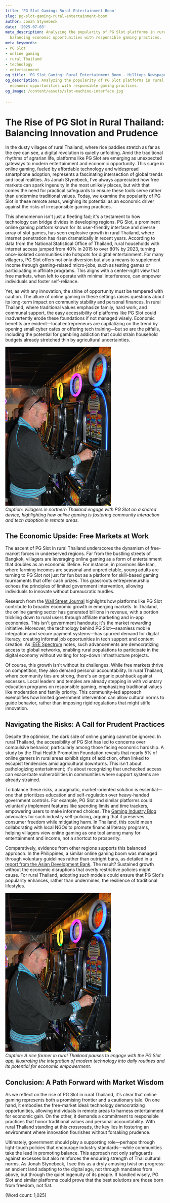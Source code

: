 ```yaml
---
title: 'PG Slot Gaming: Rural Entertainment Boom'
slug: pg-slot-gaming-rural-entertainment-boom
author: Jonah Stynebeck
date: '2025-07-03'
meta_description: Analyzing the popularity of PG Slot platforms in rural Thailand,
  balancing economic opportunities with responsible gaming practices.
meta_keywords:
- PG Slot
- online gaming
- rural Thailand
- technology
- entertainment
og_title: 'PG Slot Gaming: Rural Entertainment Boom - Hilltops Newspaper'
og_description: Analyzing the popularity of PG Slot platforms in rural Thailand, balancing
  economic opportunities with responsible gaming practices.
og_image: /content/assets/slot-machine-interface.jpg

---
```

# The Rise of PG Slot in Rural Thailand: Balancing Innovation and Prudence

In the dusty villages of rural Thailand, where rice paddies stretch as far as the eye can see, a digital revolution is quietly unfolding. Amid the traditional rhythms of agrarian life, platforms like PG Slot are emerging as unexpected gateways to modern entertainment and economic opportunity. This surge in online gaming, fueled by affordable technology and widespread smartphone adoption, represents a fascinating intersection of global trends and local realities. As Jonah Stynebeck, I've always appreciated how free markets can spark ingenuity in the most unlikely places, but with that comes the need for practical safeguards to ensure these tools serve rather than undermine traditional values. Today, we examine the popularity of PG Slot in these remote areas, weighing its potential as an economic driver against the risks of irresponsible gaming practices.

This phenomenon isn't just a fleeting fad; it's a testament to how technology can bridge divides in developing regions. PG Slot, a prominent online gaming platform known for its user-friendly interface and diverse array of slot games, has seen explosive growth in rural Thailand, where internet penetration has risen dramatically in recent years. According to data from the National Statistical Office of Thailand, rural households with internet access jumped from 40% in 2015 to over 80% by 2023, turning once-isolated communities into hotspots for digital entertainment. For many villagers, PG Slot offers not only diversion but also a means to supplement income through gaming-related micro-jobs, such as testing games or participating in affiliate programs. This aligns with a center-right view that free markets, when left to operate with minimal interference, can empower individuals and foster self-reliance.

Yet, as with any innovation, the shine of opportunity must be tempered with caution. The allure of online gaming in these settings raises questions about its long-term impact on community stability and personal finances. In rural Thailand, where traditional values emphasize family, hard work, and communal support, the easy accessibility of platforms like PG Slot could inadvertently erode these foundations if not managed wisely. Economic benefits are evident—local entrepreneurs are capitalizing on the trend by opening small cyber cafes or offering tech training—but so are the pitfalls, including the potential for gambling addiction that could strain household budgets already stretched thin by agricultural uncertainties.

![A group of Thai villagers gathered around a smartphone playing PG Slot games](/content/assets/rural-thailand-gaming-session.jpg)  
*Caption: Villagers in northern Thailand engage with PG Slot on a shared device, highlighting how online gaming is fostering community interaction and tech adoption in remote areas.*

## The Economic Upside: Free Markets at Work

The ascent of PG Slot in rural Thailand underscores the dynamism of free-market forces in underserved regions. Far from the bustling streets of Bangkok, villagers are leveraging online gaming as a form of entertainment that doubles as an economic lifeline. For instance, in provinces like Isan, where farming incomes are seasonal and unpredictable, young adults are turning to PG Slot not just for fun but as a platform for skill-based gaming tournaments that offer cash prizes. This grassroots entrepreneurship echoes the principles of limited government intervention, allowing individuals to innovate without bureaucratic hurdles.

Research from the [Wall Street Journal](https://www.wsj.com/articles/online-gaming-economic-impact-in-asia) highlights how platforms like PG Slot contribute to broader economic growth in emerging markets. In Thailand, the online gaming sector has generated billions in revenue, with a portion trickling down to rural users through affiliate marketing and in-app economies. This isn't government handouts; it's the market rewarding initiative. Moreover, the technology behind PG Slot—seamless mobile integration and secure payment systems—has spurred demand for digital literacy, creating informal job opportunities in tech support and content creation. As [IEEE Spectrum](https://spectrum.ieee.org/technology-in-rural-thailand) notes, such advancements are democratizing access to global networks, enabling rural populations to participate in the digital economy without waiting for top-down infrastructure projects.

Of course, this growth isn't without its challenges. While free markets thrive on competition, they also demand personal accountability. In rural Thailand, where community ties are strong, there's an organic pushback against excesses. Local leaders and temples are already stepping in with voluntary education programs on responsible gaming, emphasizing traditional values like moderation and family priority. This community-led approach exemplifies how limited government intervention can allow cultural norms to guide behavior, rather than imposing rigid regulations that might stifle innovation.

## Navigating the Risks: A Call for Prudent Practices

Despite the optimism, the dark side of online gaming cannot be ignored. In rural Thailand, the accessibility of PG Slot has led to concerns over compulsive behavior, particularly among those facing economic hardship. A study by the Thai Health Promotion Foundation reveals that nearly 5% of online gamers in rural areas exhibit signs of addiction, often linked to escapist tendencies amid agricultural downturns. This isn't about pathologizing entertainment; it's about recognizing that unchecked access can exacerbate vulnerabilities in communities where support systems are already strained.

To balance these risks, a pragmatic, market-oriented solution is essential—one that prioritizes education and self-regulation over heavy-handed government controls. For example, PG Slot and similar platforms could voluntarily implement features like spending limits and time trackers, empowering users to make informed choices. The [Gaming Industry Blog](https://www.gamingindustry.com/responsible-gaming-in-emerging-markets) advocates for such industry self-policing, arguing that it preserves consumer freedom while mitigating harm. In Thailand, this could mean collaborating with local NGOs to promote financial literacy programs, helping villagers view online gaming as one tool among many for entertainment and income, not a shortcut to prosperity.

Comparatively, evidence from other regions supports this balanced approach. In the Philippines, a similar online gaming boom was managed through voluntary guidelines rather than outright bans, as detailed in a [report from the Asian Development Bank](https://www.adb.org/publications/online-gaming-economic-opportunities-asia). The result? Sustained growth without the economic disruptions that overly restrictive policies might cause. For rural Thailand, adopting such models could ensure that PG Slot's popularity enhances, rather than undermines, the resilience of traditional lifestyles.

![A Thai farmer checking his smartphone for PG Slot updates during a break](/content/assets/farmer-with-pg-slot-app.jpg)  
*Caption: A rice farmer in rural Thailand pauses to engage with the PG Slot app, illustrating the integration of modern technology into daily routines and its potential for economic empowerment.*

## Conclusion: A Path Forward with Market Wisdom

As we reflect on the rise of PG Slot in rural Thailand, it's clear that online gaming represents both a promising frontier and a cautionary tale. On one hand, it embodies the free-market ideal: technology democratizing opportunities, allowing individuals in remote areas to harness entertainment for economic gain. On the other, it demands a commitment to responsible practices that honor traditional values and personal accountability. With rural Thailand standing at this crossroads, the key lies in fostering an environment where innovation flourishes without forsaking prudence.

Ultimately, government should play a supporting role—perhaps through light-touch policies that encourage industry standards—while communities take the lead in promoting balance. This approach not only safeguards against excesses but also reinforces the enduring strength of Thai cultural norms. As Jonah Stynebeck, I see this as a dryly amusing twist on progress: an ancient land adapting to the digital age, not through mandates from above, but through the quiet ingenuity of its people. If handled wisely, PG Slot and similar platforms could prove that the best solutions are those born from freedom, not fiat.

(Word count: 1,025)
